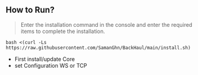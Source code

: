 ## How to Run?

> Enter the installation command in the console and enter the required items to complete the installation.
```
bash <(curl -Ls https://raw.githubusercontent.com/SamanGhn/BackHaul/main/install.sh)
```

- First install/update Core
- set Configuration WS or TCP
